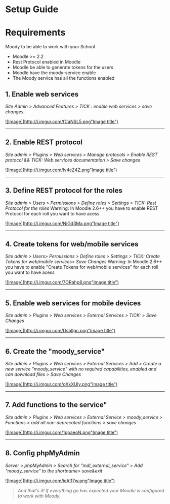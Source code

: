Setup Guide
====

# Requirements #
Moody to be able to work with your School

* Moodle >= 2.2
* Rest Protocol enabled in Moodle
* Moodle be able to generate tokens for the users 
* Moodle have the moody-service enable
* The Moody service has all the functions enabled

## 1. Enable web services
_Site Admin > Advanced Features > TICK : enable web services > save changes._


[ ![Image](http://i.imgur.com/fCaNSL5.png"Image title") ](http://i.imgur.com/gAsKy2W.png)

---

## 2. Enable REST protocol
_Site admin > Plugins > Web services > Manage protocols > Enable REST protocol && TICK: Web services documentation > Save changes_


[ ![Image](http://i.imgur.com/lv4cZ4Z.png"Image title") ](http://i.imgur.com/eYk6dpR.png)

---

## 3. Define REST protocol for the roles
_Site admin > Users > Permissions > Define roles > Settings > TICK: Rest Protocol for the roles_
Warning: In Moodle 2.6++ you have to enable REST Protocol for each roll you want to have acess



[ ![Image](http://i.imgur.com/NiGd3Ma.png"Image title") ](http://i.imgur.com/5lt1AOX.png)

---

## 4. Create tokens for web/mobile services
_Site admin > Users> Permissions > Define roles > Settings > TICK: Create Tokens for web/mobile services> Save Changes_
Warning: In Moodle 2.6++ you have to enable "Create Tokens for web/mobile services" for each roll you want to have acess


[ ![Image](http://i.imgur.com/7ORahp8.png"Image title") ](http://i.imgur.com/tlnHHRm.png)

---

## 5. Enable web services for mobile devices
_Site admin > Plugins > Web services > External Services > TICK: > Save Changes_


[ ![Image](http://i.imgur.com/DsblIgc.png"Image title") ](http://i.imgur.com/DsblIgc.png)

---

## 6. Create the "moody_service"
_Site admin > Plugins > Web services > External Services > Add > Create a new service "moody_service" with no required capabilities, enabled and can download files > Save Changes_


[ ![Image](http://i.imgur.com/oXxXUIy.png"Image title") ](http://i.imgur.com/OFbrmrO.png)

---

## 7. Add functions to the service"
_Site admin > Plugins > Web services > External Service > moody_service > Functions > add all non-deprecated functions > save changes_


[ ![Image](http://i.imgur.com/1ppaeoN.png"Image title") ](http://i.imgur.com/EXpIHgX.png)

---

## 8. Config phpMyAdmin
_Server > phpMyAdmin > Search for "mdl_external_service" > Add "moody_service" to the shortname> save&exit_


[ ![Image](http://i.imgur.com/ieAl17w.png"Image title") ](http://i.imgur.com/BlqfW3e.png)





> *And that's it! If everything go has expected your Moodle is configured to work with Moody.*
